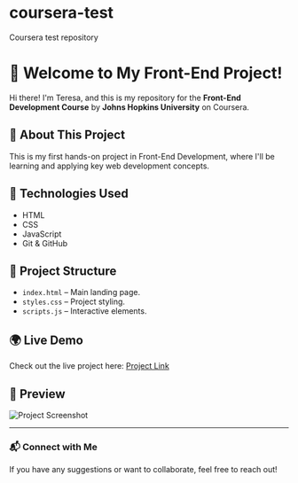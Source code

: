 # coursera-test
Coursera test repository
# 🚀 Welcome to My Front-End Project!

Hi there! I'm Teresa, and this is my repository for the **Front-End Development Course** by **Johns Hopkins University** on Coursera. 

## 🌟 About This Project
This is my first hands-on project in Front-End Development, where I'll be learning and applying key web development concepts.

## 🔧 Technologies Used
- HTML
- CSS
- JavaScript
- Git & GitHub

## 📂 Project Structure
- `index.html` – Main landing page.
- `styles.css` – Project styling.
- `scripts.js` – Interactive elements.

## 🌍 Live Demo
Check out the live project here: [Project Link](YOUR_PROJECT_URL)

## 📸 Preview
![Project Screenshot](path/to/screenshot.png)

---

### 📬 Connect with Me
If you have any suggestions or want to collaborate, feel free to reach out!
